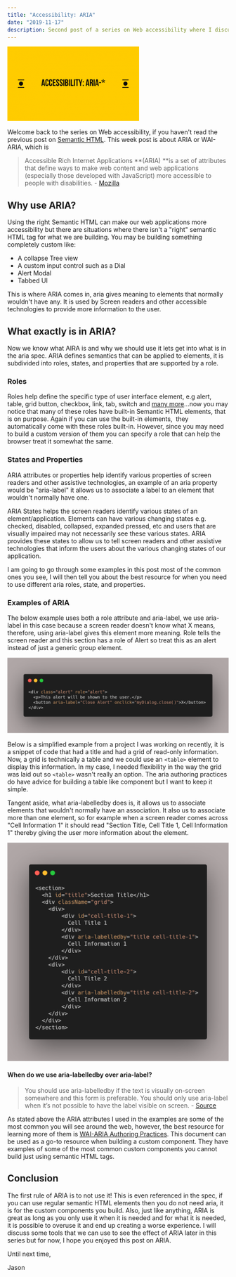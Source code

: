 ```yaml
---
title: "Accessibility: ARIA"
date: "2019-11-17"
description: Second post of a series on Web accessibility where I discuss Aria elements. I give examples of what aria elements are and why we should them.
---
```


![Cover image](./images/cover_image.png)

Welcome back to the series on Web accessibility, if you haven't read the previous post on [Semantic HTML](https://thedeployguy.com/accessibility-semantic-html/). This week post is about ARIA or WAI-ARIA, which is

> Accessible Rich Internet Applications **(ARIA) **is a set of attributes that define ways to make web content and web applications (especially those developed with JavaScript) more accessible to people with disabilities. - [Mozilla](https://developer.mozilla.org/en-US/docs/Web/Accessibility/ARIA)

## Why use ARIA?

Using the right Semantic HTML can make our web applications more accessibility but there are situations where there isn't a "right" semantic HTML tag for what we are building. You may be building something completely custom like:

- A collapse Tree view
- A custom input control such as a Dial
- Alert Modal
- Tabbed UI

This is where ARIA comes in, aria gives meaning to elements that normally wouldn't have any. It is used by Screen readers and other accessible technologies to provide more information to the user.

## What exactly is in ARIA?

Now we know what AIRA is and why we should use it lets get into what is in the aria spec. ARIA defines semantics that can be applied to elements, it is subdivided into roles, states, and properties that are supported by a role.

### Roles

Roles help define the specific type of user interface element, e.g alert, table, grid button, checkbox, link, tab, switch and [many more](https://developer.mozilla.org/en-US/docs/Web/Accessibility/ARIA/ARIA_Techniques)...now you may notice that many of these roles have built-in Semantic HTML elements, that is on purpose. Again if you can use the built-in elements,  they automatically come with these roles built-in. However, since you may need to build a custom version of them you can specify a role that can help the browser treat it somewhat the same.

### States and Properties

ARIA attributes or properties help identify various properties of screen readers and other assistive technologies, an example of an aria property would be "aria-label" it allows us to associate a label to an element that wouldn't normally have one.

ARIA States helps the screen readers identify various states of an element/application. Elements can have various changing states e.g. checked, disabled, collapsed, expanded pressed, etc and users that are visually impaired may not necessarily see these various states. ARIA provides these states to allow us to tell screen readers and other assistive technologies that inform the users about the various changing states of our application.

I am going to go through some examples in this post most of the common ones you see, I will then tell you about the best resource for when you need to use different aria roles, state, and properties.

### Examples of ARIA

The below example uses both a role attribute and aria-label, we use aria-label in this case because a screen reader doesn't know what X means, therefore, using aria-label gives this element more meaning. Role tells the screen reader and this section has a role of Alert so treat this as an alert instead of just a generic group element.

![carbon (1).png](./images/carbon-1.png)

Below is a simplified example from a project I was working on recently, it is a snippet of code that had a title and had a grid of read-only information. Now, a grid is technically a table and we could use an `<table>` element to display this information. In my case, I needed flexibility in the way the grid was laid out so `<table>` wasn't really an option. The aria authoring practices do have advice for building a table like component but I want to keep it simple.

Tangent aside, what aria-labelledby does is, it allows us to associate elements that wouldn't normally have an association. It also us to associate more than one element, so for example when a screen reader comes across "Cell Information 1" it should read "Section Title, Cell Title 1, Cell Information 1" thereby giving the user more information about the element.

![carbon (2)](./images/carbon-2.png)

#### When do we use aria-labelledby over aria-label?

> You should use aria-labelledby if the text is visually on-screen somewhere and this form is preferable. You should only use aria-label when it’s not possible to have the label visible on screen. - [Source](https://www.symphonious.net/2010/12/07/aria-labelledby-vs-aria-label/)

As stated above the ARIA attributes I used in the examples are some of the most common you will see around the web, however, the best resource for learning more of them is [WAI-ARIA Authoring Practices](https://www.w3.org/TR/wai-aria-practices/). This document can be used as a go-to resource when building a custom component. They have examples of some of the most common custom components you cannot build just using semantic HTML tags.

## Conclusion

The first rule of ARIA is to not use it! This is even referenced in the spec, if you can use regular semantic HTML elements then you do not need aria, it is for the custom components you build. Also, just like anything, ARIA is great as long as you only use it when it is needed and for what it is needed, it is possible to overuse it and end up creating a worse experience. I will discuss some tools that we can use to see the effect of ARIA later in this series but for now, I hope you enjoyed this post on ARIA.

Until next time,

Jason

